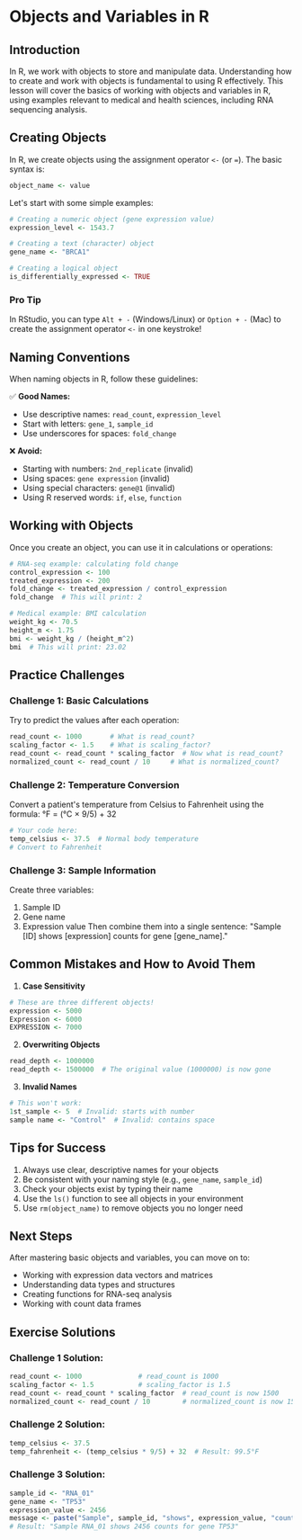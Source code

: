 # Objects and Variables in R

## Introduction

In R, we work with objects to store and manipulate data. Understanding how to create and work with objects is fundamental to using R effectively. This lesson will cover the basics of working with objects and variables in R, using examples relevant to medical and health sciences, including RNA sequencing analysis.

## Creating Objects

In R, we create objects using the assignment operator `<-` (or `=`). The basic syntax is:

```r
object_name <- value
```

Let's start with some simple examples:

```r
# Creating a numeric object (gene expression value)
expression_level <- 1543.7

# Creating a text (character) object
gene_name <- "BRCA1"

# Creating a logical object
is_differentially_expressed <- TRUE
```

### Pro Tip
In RStudio, you can type `Alt + -` (Windows/Linux) or `Option + -` (Mac) to create the assignment operator `<-` in one keystroke!

## Naming Conventions

When naming objects in R, follow these guidelines:

✅ **Good Names:**
- Use descriptive names: `read_count`, `expression_level`
- Start with letters: `gene_1`, `sample_id`
- Use underscores for spaces: `fold_change`

❌ **Avoid:**
- Starting with numbers: `2nd_replicate` (invalid)
- Using spaces: `gene expression` (invalid)
- Using special characters: `gene@1` (invalid)
- Using R reserved words: `if`, `else`, `function`

## Working with Objects

Once you create an object, you can use it in calculations or operations:

```r
# RNA-seq example: calculating fold change
control_expression <- 100
treated_expression <- 200
fold_change <- treated_expression / control_expression
fold_change  # This will print: 2

# Medical example: BMI calculation
weight_kg <- 70.5
height_m <- 1.75
bmi <- weight_kg / (height_m^2)
bmi  # This will print: 23.02
```

## Practice Challenges

### Challenge 1: Basic Calculations
Try to predict the values after each operation:

```r
read_count <- 1000       # What is read_count?
scaling_factor <- 1.5    # What is scaling_factor?
read_count <- read_count * scaling_factor  # Now what is read_count?
normalized_count <- read_count / 10     # What is normalized_count?
```

### Challenge 2: Temperature Conversion
Convert a patient's temperature from Celsius to Fahrenheit using the formula: °F = (°C × 9/5) + 32

```r
# Your code here:
temp_celsius <- 37.5  # Normal body temperature
# Convert to Fahrenheit
```

### Challenge 3: Sample Information
Create three variables:
1. Sample ID
2. Gene name
3. Expression value
Then combine them into a single sentence: "Sample [ID] shows [expression] counts for gene [gene_name]."

## Common Mistakes and How to Avoid Them

1. **Case Sensitivity**
```r
# These are three different objects!
expression <- 5000
Expression <- 6000
EXPRESSION <- 7000
```

2. **Overwriting Objects**
```r
read_depth <- 1000000
read_depth <- 1500000  # The original value (1000000) is now gone
```

3. **Invalid Names**
```r
# This won't work:
1st_sample <- 5  # Invalid: starts with number
sample name <- "Control"  # Invalid: contains space
```

## Tips for Success

1. Always use clear, descriptive names for your objects
2. Be consistent with your naming style (e.g., `gene_name`, `sample_id`)
3. Check your objects exist by typing their name
4. Use the `ls()` function to see all objects in your environment
5. Use `rm(object_name)` to remove objects you no longer need

## Next Steps

After mastering basic objects and variables, you can move on to:
- Working with expression data vectors and matrices
- Understanding data types and structures
- Creating functions for RNA-seq analysis
- Working with count data frames

## Exercise Solutions

### Challenge 1 Solution:
```r
read_count <- 1000              # read_count is 1000
scaling_factor <- 1.5           # scaling_factor is 1.5
read_count <- read_count * scaling_factor  # read_count is now 1500
normalized_count <- read_count / 10        # normalized_count is now 150
```

### Challenge 2 Solution:
```r
temp_celsius <- 37.5
temp_fahrenheit <- (temp_celsius * 9/5) + 32  # Result: 99.5°F
```

### Challenge 3 Solution:
```r
sample_id <- "RNA_01"
gene_name <- "TP53"
expression_value <- 2456
message <- paste("Sample", sample_id, "shows", expression_value, "counts for gene", gene_name)
# Result: "Sample RNA_01 shows 2456 counts for gene TP53"
``` 